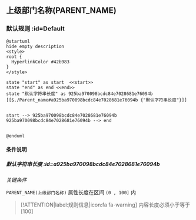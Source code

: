 ## 上级部门名称(PARENT_NAME) <!-- {docsify-ignore-all} -->

   

### 默认规则 :id=Default

```plantuml
@startuml
hide empty description
<style>
root {
  HyperlinkColor #42b983
}
</style>

state "start" as start  <<start>>
state "end" as end <<end>>
state "默认字符串长度" as 925ba970098bcdc84e7028681e76094b [[$./Parent_name#a925ba970098bcdc84e7028681e76094b {"默认字符串长度"}]]


start --> 925ba970098bcdc84e7028681e76094b 
925ba970098bcdc84e7028681e76094b --> end 


@enduml
```

#### 条件说明

##### 默认字符串长度 :id=a925ba970098bcdc84e7028681e76094b


*关键条件*


`PARENT_NAME(上级部门名称)` 属性长度在区间 `(0 , 100]` 内

> [!ATTENTION|label:规则信息|icon:fa fa-warning]
> 内容长度必须小于等于[100]








